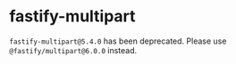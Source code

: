 # fastify-multipart

`fastify-multipart@5.4.0` has been deprecated. Please use
`@fastify/multipart@6.0.0` instead.

